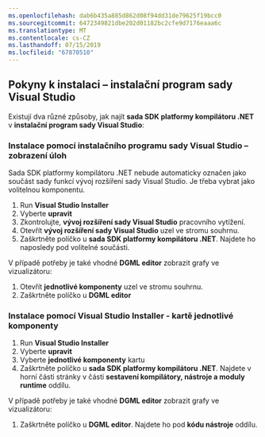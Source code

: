 ```yaml
---
ms.openlocfilehash: dab6b435a885d862d08f94dd31de79625f19bcc0
ms.sourcegitcommit: 6472349821dbe202d01182bc2cfe9d7176eaaa6c
ms.translationtype: MT
ms.contentlocale: cs-CZ
ms.lasthandoff: 07/15/2019
ms.locfileid: "67870510"
---
```

## <a name="installation-instructions---visual-studio-installer"></a>Pokyny k instalaci – instalační program sady Visual Studio

Existují dva různé způsoby, jak najít **sada SDK platformy kompilátoru .NET** v **instalační program sady Visual Studio**:

### <a name="install-using-the-visual-studio-installer---workloads-view"></a>Instalace pomocí instalačního programu sady Visual Studio – zobrazení úloh

Sada SDK platformy kompilátoru .NET nebude automaticky označen jako součást sady funkcí vývoj rozšíření sady Visual Studio. Je třeba vybrat jako volitelnou komponentu.

1. Run **Visual Studio Installer** 
1. Vyberte **upravit** 
1. Zkontrolujte, **vývoj rozšíření sady Visual Studio** pracovního vytížení.
1. Otevřít **vývoj rozšíření sady Visual Studio** uzel ve stromu souhrnu.
1. Zaškrtněte políčko u **sada SDK platformy kompilátoru .NET**. Najdete ho naposledy pod volitelné součásti.

V případě potřeby je také vhodné **DGML editor** zobrazit grafy ve vizualizátoru:

1. Otevřít **jednotlivé komponenty** uzel ve stromu souhrnu.
1. Zaškrtněte políčko u **DGML editor**

### <a name="install-using-the-visual-studio-installer---individual-components-tab"></a>Instalace pomocí Visual Studio Installer - kartě jednotlivé komponenty

1. Run **Visual Studio Installer** 
1. Vyberte **upravit** 
1. Vyberte **jednotlivé komponenty** kartu 
1. Zaškrtněte políčko u **sada SDK platformy kompilátoru .NET**. Najdete v horní části stránky v části **sestavení kompilátory, nástroje a moduly runtime** oddílu.

V případě potřeby je také vhodné **DGML editor** zobrazit grafy ve vizualizátoru:

1. Zaškrtněte políčko u **DGML editor**. Najdete ho pod **kódu nástroje** oddílu.
